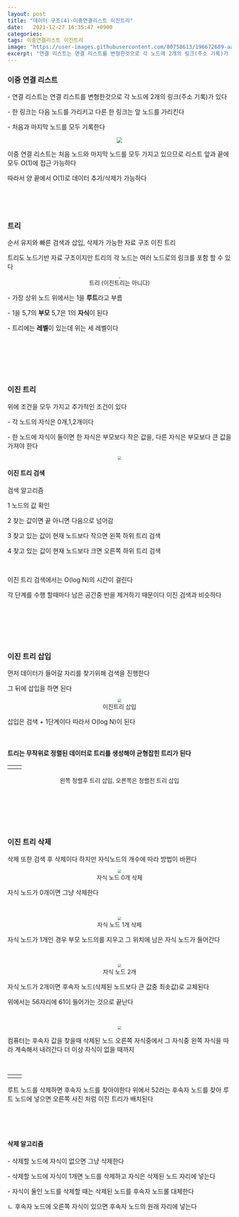 ```yaml
---
layout: post
title: "데이터 구조(4)-이중연결리스트 이진트리"
date:   2021-12-27 16:35:47 +0900
categories:
tags: 이중연결리스트 이진트리
image: "https://user-images.githubusercontent.com/80758613/196672689-aa0420c7-1d42-4053-90ab-6c7aaf78272d.jpg"
excerpt: "연결 리스트는 연결 리스트를 변형한것으로 각 노드에 2개의 링크(주소 기록)가 있다"
---
```


### **이중 연결 리스트**

\-  연결 리스트는 연결 리스트를 변형한것으로 각 노드에 2개의 링크(주소 기록)가 있다

\- 한 링크는 다음 노드를 가리키고 다른 한 링크는 앞 노드를 가리킨다

\- 처음과 마지막 노드를 모두 기록한다

<center>
<img src="https://user-images.githubusercontent.com/80758613/196672689-aa0420c7-1d42-4053-90ab-6c7aaf78272d.jpg" style="zoom:80%;">
</center>

이중 연결 리스트는 처음 노드와 마지막 노드를 모두 가지고 있으므로 리스트 앞과 끝에 모두 O(1)에 접근 가능하다

따라서 양 끝에서 O(1)로 데이터 추가/삭제가 가능하다

&nbsp;

&nbsp;

### **트리**

순서 유지와 빠른 검색과 삽입, 삭제가 가능한 자료 구조 이진 트리

트리도 노드기반 자료 구조이지만 트리의 각 노드는 여러 노드로의 링크를 포함 할 수 있다

<center>
<img src="https://user-images.githubusercontent.com/80758613/196673093-799e000e-787d-478d-a475-f39765d643e2.jpg" style="zoom:20%;">
</center>
<center><font size="2em">트리 (이진트리는 아니다) </font></center>

\- 가장 상위 노드 위에서는 1을 **루트**라고 부름

\- 1을 5,7의 **부모** 5,7은 1의 **자식**이 된다

\- 트리에는 **레벨**이 있는데 위는 세 레벨이다

&nbsp;

&nbsp;

&nbsp;

### **이진 트리**

위에 조건을 모두 가지고 추가적인 조건이 있다

\- 각 노드의 자식은 0개,1,2개이다

\- 한 노드에 자식이 둘이면 한 자식은 부모보다 작은 값을, 다른 자식은 부모보다 큰 값을 가져야 한다

<center>
<img src="https://user-images.githubusercontent.com/80758613/196674825-582250a6-3c9a-4522-a881-50b36e7d4641.jpg" style="zoom:50%;">
</center>

#### **이진 트리 검색**

검색 알고리즘

1 노드의 값 확인

2 찾는 값이면 끝 아니면 다음으로 넘어감

3 찾고 있는 값이 현재 노드보다 작으면 왼쪽 하위 트리 검색

4 찾고 있는 값이 현재 노드보다 크면 오른쪽 하위 트리 검색

&nbsp;

이진 트리 검색에서는 O(log N)의 시간이 걸린다

각 단계를 수행 할때마다 남은 공간중 반을 제거하기 때문이다 이진 검색과 비슷하다

&nbsp;

&nbsp;

&nbsp;

### **이진 트리 삽입**

먼저 데이터가 들어갈 자리를 찾기위해 검색을 진행한다

그 뒤에 삽입을 하면 된다

<center>
<img src="https://user-images.githubusercontent.com/80758613/197372016-6980690a-8d06-4b82-bb74-93209491c131.jpg" style="zoom:50%;">
</center>

<center> <font size="2em">  이진트리 삽입 </font> </center>

삽입은 검색 + 1단계이다 따라서 O(log N)이 된다

&nbsp;

#### 트리는 무작위로 정렬된 데이터로 트리를 생성해야 균형잡힌 트리가 된다 

<table><td><center><img alt="" src="https://user-images.githubusercontent.com/80758613/197372460-5768b623-3803-4f90-b08c-de43df6be74e.jpg" style="zoom:30%;" /></center></td><td><center><img alt="" src="https://user-images.githubusercontent.com/80758613/197372478-33d4b5d3-f116-4b23-9614-001ea9dc69d4.jpg" style="zoom:30%;" /></center></td></table>

<center><font size="2em">왼쪽 정렬후 트리 삽입, 오른쪽은 정렬전 트리 삽입</font></center>

&nbsp;

&nbsp;

&nbsp;

### **이진 트리 삭제**

삭제 또한 검색 후 삭제이다 하지만 자식노드의 개수에 따라 방법이 바뀐다

<center>
<img src="https://user-images.githubusercontent.com/80758613/197372687-64a77506-b3bb-40d3-a07f-2f696c994d63.jpg" style="zoom:50%;">
</center>

<center><font size ="2em">자식 노드 0개 삭제</font></center>

자식 노드가 0개이면 그냥 삭제한다

&nbsp;

<center>
<img src="https://user-images.githubusercontent.com/80758613/197372721-bb6ca1e0-89d3-4db7-81da-c7542a20eb03.jpg" style="zoom:50%;">
</center>

<center><font size ="2em">자식 노드 1개 삭제</font></center>

자식 노드가 1개인 경우 부모 노드의를 지우고 그 위치에 남은 자식 노드가 들어간다 

&nbsp;

<center>
<img src="https://user-images.githubusercontent.com/80758613/197372748-1efa06d1-ec62-48b7-ad47-0939f27b9a8d.jpg" style="zoom:50%;">
</center>

<center><font size ="2em">자식 노드 2개</font></center>

자식 노드가 2개이면 후속자 노드(삭제된 노드보다 큰 값중 최솟값)로 교체된다

위에서는 56자리에 61이 들어가는 것으로 끝난다

&nbsp;

<center>
<img src="https://user-images.githubusercontent.com/80758613/197372787-97295405-8d4a-428b-8b06-a5bcd4e1c46d.jpg" style="zoom:50%;">
</center>

컴퓨터는 후속자 값을 찾을때 삭제된 노드 오른쪽 자식중에서 그 자식중 왼쪽 자식을 따라 계속해서 내려간다 더 이상 자식이 없을 때까지

&nbsp;

<table><td><center><img alt="" src="https://user-images.githubusercontent.com/80758613/197373322-7b73d947-a54b-4d7f-9783-99305b374708.jpg" style="zoom:40%;"/></center></td><td><center><img alt="" src="https://user-images.githubusercontent.com/80758613/197372805-b68f206c-188e-4dcc-a2e8-619cafea9a16.jpg" style="zoom:40%;" /></center></td></table>

루트 노드를 삭제하면 후속자 노드를 찾아야한다 위에서 52라는 후속자 노드를 찾아 루트 노드에 넣으면 오른쪽 사진 처럼 이진 트리가 배치된다

&nbsp;

&nbsp;

#### **삭제 알고리즘**

\- 삭제할 노드에 자식이 없으면 그냥 삭제한다

\- 삭제할 노드에 자식이 1개면 노드를 삭제하고 자식은 삭제된 노드 자리에 넣는다

\- 자식이 둘인 노드를 삭제할 때는 삭제된 노드를 후속자 노드롤 대체한다

   ㄴ 후속자 노드에 오른쪽 자식이 있으면 후속자 노드의 원래 자리에 넣는다
